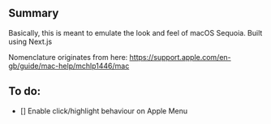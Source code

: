 ## Summary

Basically, this is meant to emulate the look and feel of macOS Sequoia. Built using Next.js

Nomenclature originates from here: https://support.apple.com/en-gb/guide/mac-help/mchlp1446/mac

## To do:

- [] Enable click/highlight behaviour on Apple Menu
